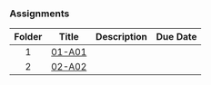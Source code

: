 ### Assignments

|   Folder   | Title            | Description                   | Due Date |
| :---: | --------------- | ----------------------------------- | -------- |
| 1 | [01-A01](./Assignments/01-A01/README.md) |  |    |              |  
| 2 | [02-A02](./Assignments/02-A02/README.md) | |   |             |  
